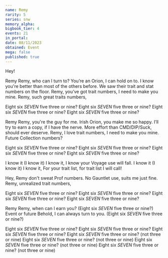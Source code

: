 ```yaml
---
name: Remy
rarity: 5
series: snw
memory_alpha:
bigbook_tier: 4
events: 21
in_portal:
date: 08/11/2023
obtained: Event
mega: false
published: true
---
```


Hey!

Remy Remy, who can I turn to?
You’re an Orion, I can hold on to.
I know you're better than most of the others before.
We saw their trait and stat numbers on the floor.
Remy, you’ve got trait numbers,
I need to make you mine.
Remy, such great traits numbers,

Eight six *SEVEN* five three or nine?
Eight six *SEVEN* five three or nine?
Eight six *SEVEN* five three or nine?
Eight six *SEVEN* five three or nine?

Remy Remy, you're the guy for me.
Irish Orion, you make me so happy.
I’ll try to earn a copy, if I have the nerve.
More effort than CMD/DIP/Suck, should ever deserve.
Remy, I love trait numbers,
I need to make you mine.
Future Collection numbers?

Eight six *SEVEN* five three or nine?
Eight six *SEVEN* five three or nine?
Eight six *SEVEN* five three or nine?
Eight six *SEVEN* five three or nine?

I know it (I know it) I know it,
I know your Voyage use will fall.
I know it (I know it) I know it,
For your trait list, for trait list I will call!


Hey, Remy don't sweat Prof numbers.
No Gauntlet use, suits me just fine.
Remy, unrealized trait numbers,


Eight six *SEVEN* five three or nine?
Eight six *SEVEN* five three or nine?
Eight six *SEVEN* five three or nine?
Eight six *SEVEN* five three or nine?

Remy Remy, when can I earn you?
(Eight six *SEVEN* five three or nine?)
Event or future Behold, I can always turn to you.
(Eight six *SEVEN* five three or nine?)


Eight six *SEVEN* five three or nine?
Eight six *SEVEN* five three or nine?
Eight six *SEVEN* five three or nine?
Eight six *SEVEN* five three or nine? (not three or nine)
Eight six *SEVEN* five three or nine? (not three or nine)
Eight six *SEVEN* five three or nine? (not three or nine)
Eight six *SEVEN* five three or nine? (not three or nine)
